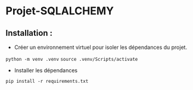 # Projet-SQLALCHEMY

## Installation :

- Créer un environnement virtuel pour isoler les dépendances du projet.

`python -m venv .venv`
`source .venv/Scripts/activate`

- Installer les dépendances

`pip install -r requirements.txt`